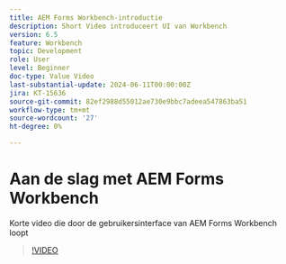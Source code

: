 ```yaml
---
title: AEM Forms Workbench-introductie
description: Short Video introduceert UI van Workbench
version: 6.5
feature: Workbench
topic: Development
role: User
level: Beginner
doc-type: Value Video
last-substantial-update: 2024-06-11T00:00:00Z
jira: KT-15636
source-git-commit: 82ef2988d55012ae730e9bbc7adeea547863ba51
workflow-type: tm+mt
source-wordcount: '27'
ht-degree: 0%

---
```


# Aan de slag met AEM Forms Workbench

Korte video die door de gebruikersinterface van AEM Forms Workbench loopt

>[!VIDEO](https://video.tv.adobe.com/v/3429493/?learn=on)
